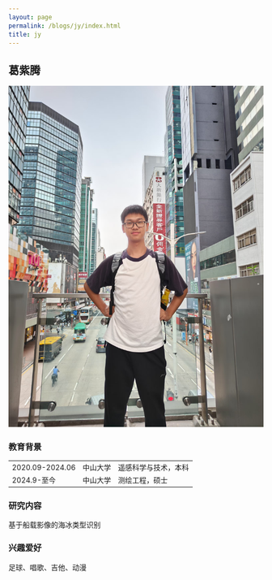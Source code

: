 ```yaml
---
layout: page
permalink: /blogs/jy/index.html
title: jy
---
```


## 葛紫腾

<img src="/blogs/team_members.assets/jiangyu.jpg">

### 教育背景

<table class="table_md">
  <tr>
    <td>2020.09-2024.06</td>
    <td>中山大学</td>
    <td>遥感科学与技术，本科</td>
  </tr>
  <tr>
    <td>2024.9-至今</td>
    <td>中山大学</td>
    <td>测绘工程，硕士</td>
  </tr>
</table>

### 研究内容
基于船载影像的海冰类型识别

### 兴趣爱好
足球、唱歌、吉他、动漫